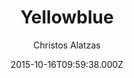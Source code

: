 ---
title: Yellowblue
github: 'https://github.com/chalatz/yellowblue'
demo: 'http://chalatz.github.io/yellowblue/'
author: Christos Alatzas
ssg:
  - Jekyll
cms:
  - No Cms
date: 2015-10-16T09:59:38.000Z
github_branch: master
description: Yellowblue. A free responsive Jekyll blog theme.
stale: true
---